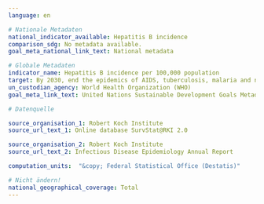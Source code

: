 ```yaml
---
language: en

# Nationale Metadaten
national_indicator_available: Hepatitis B incidence
comparison_sdg: No metadata available.
goal_meta_national_link_text: National metadata

# Globale Metadaten
indicator_name: Hepatitis B incidence per 100,000 population
target: By 2030, end the epidemics of AIDS, tuberculosis, malaria and neglected tropical diseases and combat hepatitis, water-borne diseases and other communicable diseases
un_custodian_agency: World Health Organization (WHO)
goal_meta_link_text: United Nations Sustainable Development Goals Metadata

# Datenquelle

source_organisation_1: Robert Koch Institute
source_url_text_1: Online database SurvStat@RKI 2.0

source_organisation_2: Robert Koch Institute
source_url_text_2: Infectious Disease Epidemiology Annual Report

computation_units:  "&copy; Federal Statistical Office (Destatis)"

# Nicht ändern!
national_geographical_coverage: Total
---
```

